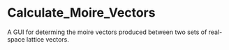 # Calculate_Moire_Vectors
A GUI for determing the moire vectors produced between two sets of real-space lattice vectors.

